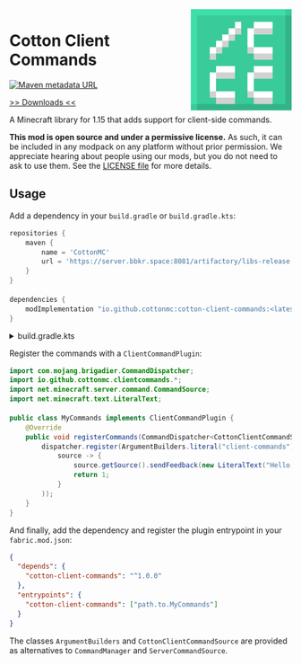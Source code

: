 <img src="icon.png" align="right" width="180px"/>

# Cotton Client Commands

[![Maven metadata URL](https://img.shields.io/maven-metadata/v/https/server.bbkr.space:8081/artifactory/libs-release/io/github/cottonmc/cotton-client-commands/maven-metadata.xml.svg)](https://server.bbkr.space:8081/artifactory/libs-release/io/github/cottonmc/cotton-client-commands)

[>> Downloads <<](https://github.com/CottonMC/ClientCommands/releases)

A Minecraft library for 1.15 that adds support for client-side commands.

**This mod is open source and under a permissive license.** As such, it can be included in any modpack on any platform without prior permission. We appreciate hearing about people using our mods, but you do not need to ask to use them. See the [LICENSE file](LICENSE) for more details.

## Usage

Add a dependency in your `build.gradle` or `build.gradle.kts`:

```groovy
repositories {
    maven {
        name = 'CottonMC'
        url = 'https://server.bbkr.space:8081/artifactory/libs-release'
    }
}

dependencies {
    modImplementation "io.github.cottonmc:cotton-client-commands:<latest version>"
}
```

<details>
    <summary>build.gradle.kts</summary><p>
    
```kotlin
repositories {
    maven {
        name = "CottonMC"
        url = uri("https://server.bbkr.space:8081/artifactory/libs-release")
    }
}

dependencies {
    modImplementation("io.github.cottonmc:cotton-client-commands:<latest version>")
}
```
</details>

Register the commands with a `ClientCommandPlugin`:

```java
import com.mojang.brigadier.CommandDispatcher;
import io.github.cottonmc.clientcommands.*;
import net.minecraft.server.command.CommandSource;
import net.minecraft.text.LiteralText;

public class MyCommands implements ClientCommandPlugin {
    @Override
    public void registerCommands(CommandDispatcher<CottonClientCommandSource> dispatcher) {
        dispatcher.register(ArgumentBuilders.literal("client-commands").executes(
            source -> {
                source.getSource().sendFeedback(new LiteralText("Hello, world!"));
                return 1;
            }
        ));
    }
}
```

And finally, add the dependency and register the plugin entrypoint in your `fabric.mod.json`:

```json
{
  "depends": {
    "cotton-client-commands": "^1.0.0"
  },
  "entrypoints": {
    "cotton-client-commands": ["path.to.MyCommands"]
  }
}
```

The classes `ArgumentBuilders` and `CottonClientCommandSource` are provided as
alternatives to `CommandManager` and `ServerCommandSource`. 
